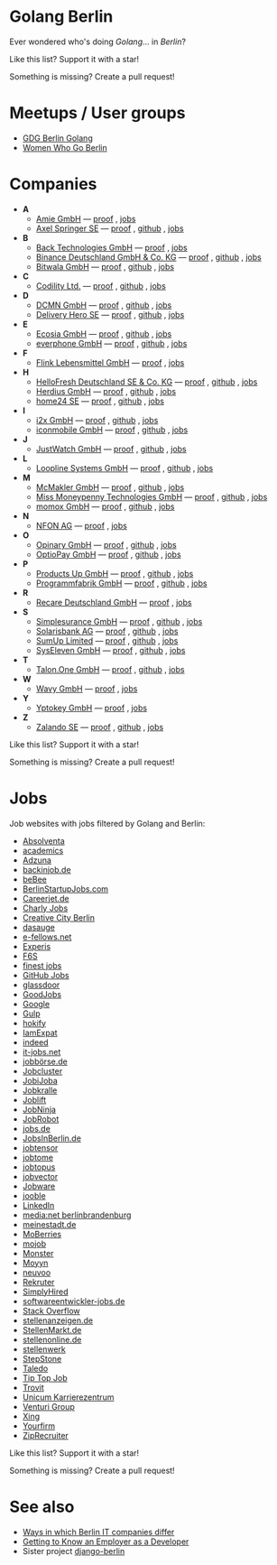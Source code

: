 # Golang Berlin

Ever wondered who's doing *Golang*... in *Berlin*?

Like this list?  Support it with a star!

Something is missing?  Create a pull request!


# Meetups / User groups

* [GDG Berlin Golang](https://www.meetup.com/golang-users-berlin/)
* [Women Who Go Berlin](https://www.meetup.com/Women-Who-Go-Berlin/)


# Companies

* __A__
    * [Amie GmbH](https://amie.so/) —
        [proof](https://berlinstartupjobs.com/de/engineering/backend-full-stack-engineer-go-amie/)
        ,
        [jobs](https://amie.so/#work-with-us)
    * [Axel Springer SE](https://www.axelspringer.com/) —
        [proof](https://career.axelspringer.com/de/tech)
        ,
        [github](https://github.com/axelspringer)
        ,
        [jobs](https://career.axelspringer.com/)
* __B__
    * [Back Technologies GmbH](https://backhq.com/) —
        [proof](https://golang.cafe/job/senior-software-engineer-back-1587996448)
        ,
        [jobs](https://www.notion.so/Working-at-Back-f23a617a97a24b83a6e85e826f475615)
    * [Binance Deutschland GmbH & Co. KG](https://www.binance.com/) —
        [proof](https://jobs.lever.co/binance/de475e9b-1fd9-442c-8745-9d87ce6a2f27)
        ,
        [github](https://github.com/binance-exchange)
        ,
        [jobs](https://www.binance.com/de/career)
    * [Bitwala GmbH](https://www.bitwala.com/) —
        [proof](https://tarta.ai/j/gn8xrncBrJRKg1c1N7gf-senior-software-engineer-platform-golang-in-berlin-berlin-at-bitwala)
        ,
        [github](https://github.com/bitwala)
        ,
        [jobs](https://www.bitwala.com/de/careers/)
* __C__
    * [Codility Ltd.](https://www.codility.com/) —
        [proof](https://boards.greenhouse.io/codility/jobs/4371050003)
        ,
        [github](https://github.com/Codility)
        ,
        [jobs](https://boards.greenhouse.io/codility)
* __D__
    * [DCMN GmbH](https://www.dcmn.com/) —
        [proof](https://careers.dcmn.com/jobs/1097093-javascript-developer-m-f-d)
        ,
        [github](https://github.com/dcmn-com)
        ,
        [jobs](https://careers.dcmn.com/jobs)
    * [Delivery Hero SE](https://www.deliveryhero.com/) —
        [proof](https://careers.deliveryhero.com/global/en/job/JR0008002/Principal-Golang-Engineer-Vendor-Tech-f-m-d)
        ,
        [github](https://github.com/deliveryhero)
        ,
        [jobs](https://careers.deliveryhero.com/global/en/search-results?keywords=golang)
* __E__
    * [Ecosia GmbH](https://www.ecosia.org/) —
        [proof](https://jobs.lever.co/ecosia/fea72873-ea85-475c-9b64-7b9f4b1dfdf3)
        ,
        [github](https://github.com/ecosia)
        ,
        [jobs](https://jobs.lever.co/ecosia)
    * [everphone GmbH](https://www.everphone.de/) —
        [proof](https://boards.greenhouse.io/everphone/jobs/4209158003)
        ,
        [github](https://github.com/everphone-gmbh)
        ,
        [jobs](https://boards.greenhouse.io/everphone)
* __F__
    * [​​Flink Lebensmittel GmbH](https://www.goflink.com/) —
        [proof](https://www.linkedin.com/jobs/view/2465757810)
        ,
        [jobs](https://careers.smartrecruiters.com/Flink3/joinus)
* __H__
    * [HelloFresh Deutschland SE & Co. KG](https://www.hellofresh.de/) —
        [proof](https://www.hellofresh.de/careers/listings/67628?country=de)
        ,
        [github](https://github.com/hellofresh)
        ,
        [jobs](https://www.hellofresh.de/careers/)
    * [Herdius GmbH](https://www.herdius.com/) —
        [proof](https://angel.co/company/herdius/jobs/751086-software-engineer-fullstack-go-react-js-solidity)
        ,
        [github](https://github.com/herdius)
        ,
        [jobs](https://angel.co/company/herdius)
    * [home24 SE](https://www.home24.de/) —
        [proof](https://home24.softgarden.io/job/9668337/Golang-Software-Engineer-webdev-m-f-d-/)
        ,
        [github](https://github.com/Home24)
        ,
        [jobs](https://home24.career.softgarden.de/)
* __I__
    * [i2x GmbH](https://i2x.ai/) —
        [proof](https://www.moberries.com/job/1964808)
        ,
        [github](https://github.com/i2x-gmbh)
        ,
        [jobs](https://i2x.jobs.personio.de/?language=en)
    * [iconmobile GmbH](https://iconmobile.com/) —
        [proof](https://iconmobile-gmbh.jobs.personio.de/job/169789)
        ,
        [github](https://github.com/icmus)
        ,
        [jobs](https://iconmobile.com/join-us-2/)
* __J__
    * [JustWatch GmbH](https://www.justwatch.com/) —
        [proof](https://jobs.lever.co/justwatch/ddca7a29-1edd-4e41-b461-9e19571bdbfd)
        ,
        [github](https://github.com/justwatchcom)
        ,
        [jobs](https://jobs.lever.co/justwatch)
* __L__
    * [Loopline Systems GmbH](https://www.loopline-systems.com/) —
        [proof](https://berlinstartupjobs.com/de/engineering/fullstack-developer-go-typescript-php-m-f-d-loopline-systems/)
        ,
        [github](https://github.com/loopline-systems)
        ,
        [jobs](https://www.loopline-systems.com/en/about/careers)
* __M__
    * [McMakler GmbH](https://www.mcmakler.de/) —
        [proof](https://www.smartrecruiters.com/McMaklerGmbH1/743999740474884-team-lead-backend-golang-all-genders-)
        ,
        [github](https://github.com/mcmakler)
        ,
        [jobs](https://www.mcmakler.de/karriere)
    * [Miss Moneypenny Technologies GmbH](https://www.missmp.eu/) —
        [proof](https://missmp.join.com/jobs/2081737-software-engineer-f-m-d-mobile-wallet-and-automation-saas)
        ,
        [github](https://github.com/missmp)
        ,
        [jobs](https://www.missmp.eu/work-with-us)
    * [momox GmbH](https://momox.biz/) —
        [proof](https://momox-jobs.dvinci.de/en/jobs/10479/senior-software-engineer-golang-solr-elasticsearch-search-mfd)
        ,
        [github](https://github.com/Momox-GmbH)
        ,
        [jobs](https://momox.biz/karriere/berlin)
* __N__
    * [NFON AG](https://corporate.nfon.com/) —
        [proof](https://nfon.jobs.personio.de/job/172749)
        ,
        [jobs](https://nfon.jobs.personio.de/)
* __O__
    * [Opinary GmbH](https://opinary.com/) —
        [proof](https://www.f6s.com/jobs/35501/opinary/golang-backend-engineer-berlin)
        ,
        [github](https://github.com/opinary)
        ,
        [jobs](https://opinary.com/careers/)
    * [OptioPay GmbH](https://www.optiopay.com/) —
        [proof](https://optiopay.recruitee.com/o/backend-golang-engineer-mfx)
        ,
        [github](https://github.com/optiopay)
        ,
        [jobs](https://www.optiopay.com/de/jobs)
* __P__
    * [Products Up GmbH](https://www.productsup.com/) —
        [proof](https://www.productsup.com/careers/?gh_jid=4803581002)
        ,
        [github](https://github.com/productsupcom)
        ,
        [jobs](https://www.productsup.com/de/karriere/)
    * [Programmfabrik GmbH](https://www.programmfabrik.de/) —
        [proof](https://www.programmfabrik.de/software-jobs/backend-developer-go/)
        ,
        [github](https://github.com/programmfabrik)
        ,
        [jobs](https://www.programmfabrik.de/software-jobs/)
* __R__
    * [Recare Deutschland GmbH](https://recaresolutions.com/) —
        [proof](https://careers.recaresolutions.com/o/backend-engineer-go)
        ,
        [jobs](https://careers.recaresolutions.com/)
* __S__
    * [Simplesurance GmbH](https://www.simplesurance.com/) —
        [proof](https://simplesurance.join.com/jobs/2082629-broker-golang-software-engineer-f-m-d)
        ,
        [github](https://github.com/simplesurance)
        ,
        [jobs](https://simplesurance.join.com/)
    * [Solarisbank AG](https://www.solarisbank.com/) —
        [proof](https://boards.greenhouse.io/solarisbank/jobs/4904420002)
        ,
        [github](https://github.com/solarisBank)
        ,
        [jobs](https://www.solarisbank.com/de/careers/)
    * [SumUp Limited](https://sumup.de/) —
        [proof](https://sumup.com/careers/positions/berlin-germany/backend/senior-backend-engineer-go-merchant-success/4677640002/)
        ,
        [github](https://github.com/sumup)
        ,
        [jobs](https://sumup.com/careers/)
    * [SysEleven GmbH](https://www.syseleven.de/) —
        [proof](https://www.syseleven.de/karriere/golang-kubernetes-developer/)
        ,
        [github](https://github.com/syseleven)
        ,
        [jobs](https://www.syseleven.de/karriere/ueberblick/)
* __T__
    * [Talon.One GmbH](https://www.talon.one/) —
        [proof](https://talonone.bamboohr.com/jobs/view.php?id=40)
        ,
        [github](https://github.com/talon-one)
        ,
        [jobs](https://www.talon.one/jobs)
* __W__
    * [Wavy GmbH](https://wavysys.com/) —
        [proof](https://wavysys.com/backend-developer-m-f-d/)
        ,
        [jobs](https://wavysys.com/careers/)
* __Y__
    * [Yptokey GmbH](https://yptokey.com/) —
        [proof](https://www.careerjet.de/jobad/de8bb414fb5b031fbcfb437b9f895ad980)
        ,
        [jobs](https://yptokey.join.com/)
* __Z__
    * [Zalando SE](https://en.zalando.de/) —
        [proof](https://jobs.zalando.com/en/jobs/2333968-senior-golang-engineer-markets-sales-go-w-m-d/)
        ,
        [github](https://github.com/zalando)
        ,
        [jobs](https://jobs.zalando.com/en/jobs/?search=golang)

Like this list?  Support it with a star!

Something is missing?  Create a pull request!


# Jobs

Job websites with jobs filtered by Golang and Berlin:

* [Absolventa](https://www.absolventa.de/stellenangebote?query[text]=golang&query[location]=berlin)
* [academics](https://www.academics.de/stellenanzeigen/land-berlin/dg==?q=golang)
* [Adzuna](https://www.adzuna.de/search?q=golang&loc=87861)
* [backinjob.de](https://www.backinjob.de/jobsuche.html?s[]=golang&o=Berlin)
* [beBee](https://de.bebee.com/jobs?term=golang&location=berlin)
* [BerlinStartupJobs.com](http://berlinstartupjobs.com/de/skill-areas/golang/)
* [Careerjet.de](https://www.careerjet.de/suchen/stellenangebote?s=golang&l=berlin)
* [Charly Jobs](https://jobs.charly.education/jobs/?q=golang&l=Berlin%2C%20Deutschland)
* [Creative City Berlin](https://www.creative-city-berlin.de/de/search/?q=golang&t=job&submit=Suche)
* [dasauge](https://dasauge.de/jobs/stellenangebote/?begriff=golang&plz=berlin)
* [e-fellows.net](https://jobs.e-fellows.net/Suchergebnis.html?jsjn=golang&jsjo=berlin)
* [Experis](https://www.experis.de/de/search?page=1&searchKeyword=golang&filters=%257B%2522latitude%2522%253A52.52000659999999%252C%2522longitude%2522%253A13.404954%252C%2522place%2522%253A%2522Berlin%252C%2520Germany%2522%257D)
* [F6S](https://www.f6s.com/jobs?keywords[]=golang&cities[]=33052)
* [finest jobs](https://www.finest-jobs.com/Stellenangebote/Suche/Golang/In/Berlin)
* [GitHub Jobs](https://jobs.github.com/positions?description=golang&location=berlin)
* [glassdoor](https://www.glassdoor.de/Job/berlin-golang-developer-jobs-SRCH_IL.0,6_IC2622109_KO7,23.htm)
* [GoodJobs](https://goodjobs.eu/de/jobs?&job_search%5Blocation%5D=Berlin%2C+Deutschland&job_search%5Bquery%5D=golang)
* [Google](https://www.google.com/search?q=golang+berlin&ibp=htl;jobs)
* [Gulp](https://www.gulp.de/gulp2/g/jobs?query=golang&city=Berlin_10)
* [hokify](https://hokify.de/jobs/m/golang/berlin-germany)
* [IamExpat](https://www.iamexpat.de/career/jobs/berlin/golang)
* [indeed](https://de.indeed.com/Golang-Jobs-in-Berlin)
* [it-jobs.net](https://www.it-jobs.net/jobsuche/?searchtext=golang&location=berlin)
* [jobbörse.de](https://www.xn--jobbrse-d1a.de/jobsuche/jobs/?q=golang&l=berlin)
* [Jobcluster](https://www.jobcluster.de/jobs/berlin/umkreis=25/suche=golang)
* [JobiJoba](https://www.jobijoba.de/query/?what=golang&where=in-Berlin&where_type=city)
* [Jobkralle](https://www.jobkralle.de/jobs?title=golang&location=berlin)
* [Joblift](https://joblift.de/topjobs-in-Berlin-f%C3%BCr-golang-ohne-Umkreis)
* [JobNinja](https://jobninja.com/search?keywords=golang&where=berlin)
* [JobRobot](https://www.jobrobot.de/content_0400_jobsuche.htm?cmd=res&txt=ja&suchform=&keywords=golang&umkreissuche_ort=berlin&umkreissuche_entfernung=20&useindex=0&zeitraum=all)
* [jobs.de](https://www.jobs.de/suche?q=golang&loc=berlin)
* [JobsInBerlin.de](https://jobsinberlin.de/jobs?query=golang)
* [jobtensor](https://jobtensor.com/Golang-Jobs-in-Berlin)
* [jobtome](https://de.jobtome.com/jobs?what=golang&where=berlin&r=0)
* [jobtopus](https://www.jobtopus.de/search/?what=golang&where=berlin)
* [jobvector](https://www.jobvector.de/stellensuche.html?keywords=golang&locations=berlin)
* [Jobware](https://www.jobware.de/jobsuche/?jw_jobname=golang&jw_jobort=berlin)
* [jooble](https://de.jooble.org/stellenangebote-golang/berlin)
* [LinkedIn](https://de.linkedin.com/jobs/search?keywords=golang&location=Berlin)
* [media:net berlinbrandenburg](https://www.medianet-bb.de/de/jobs/?search=golang&pg=1&submit=Suchen)
* [meinestadt.de](https://jobs.meinestadt.de/berlin/suche?words=golang)
* [MoBerries](https://jobs.moberries.com/jobs?location=ChIJAVkDPzdOqEcRcDteW0YgIQQ&q=golang)
* [mojob](https://www.mojob.me/index.php?suche_volltext=golang&suchort=Berlin&jobs=jobs)
* [Monster](https://www.monster.de/jobs/suche/?q=golang&where=berlin)
* [Moyyn](https://moyyn.com/open-positions/?search_keywords=golang&search_location=berlin)
* [neuvoo](https://neuvoo.de/jobs/?k=golang&l=Berlin&radius=0)
* [Rekruter](https://www.rekruter.de/jobsuche/?jobsuche=golang&ort=berlin)
* [SimplyHired](https://www.simplyhired.de/search?q=golang&l=Berlin)
* [softwareentwickler-jobs.de](https://www.softwareentwickler-jobs.de/in/berlin?title=golang)
* [Stack Overflow](https://stackoverflow.com/jobs/developer-jobs-using-golang-in-berlin)
* [stellenanzeigen.de](https://www.stellenanzeigen.de/suche/?voll=golang&plz=berlin)
* [StellenMarkt.de](https://www.stellenmarkt.de/search?keyword=golang&region=berlin)
* [stellenonline.de](https://www.stellenonline.de/search?q=golang&l=Berlin)
* [stellenwerk](https://www.stellenwerk-berlin.de/jobboerse?keywords=golang)
* [StepStone](https://www.stepstone.de/jobs/Golang--Berlin.html)
* [Taledo](https://www.taledo.com/jobs?keyword=golang&locations[]=2950159)
* [Tip Top Job](https://www.tiptopjob.com/search/tiptopresults.asp?Keyword=golang&country=DEU&sub_location=C-15687)
* [Trovit](https://de.trovit.com/jobs/index.php/cod.search_jobs/what_d.golang/where_d.berlin)
* [Unicum Karrierezentrum](https://karriere.unicum.de/jobs?search=golang&job_geo_location=Berlin%2C+Deutschland)
* [Venturi Group](https://venturi-group.com/?s=golang&location=berlin&post_type=job)
* [Xing](https://www.xing.com/jobs/search?keywords=golang&location=Berlin&radius=10)
* [Yourfirm](https://www.yourfirm.de/suche/all/?name=golang&plz=Berlin%3A10)
* [ZipRecruiter](https://www.ziprecruiter.de/jobs/search?q=golang&l=Berlin%2C+Germany)


Like this list?  Support it with a star!

Something is missing?  Create a pull request!


# See also

* [Ways in which Berlin IT companies differ](https://blog.hartwork.org/posts/ways-in-which-berlin-it-companies-differ/)
* [Getting to Know an Employer as a Developer](https://blog.hartwork.org/posts/getting-to-know-an-employer-as-a-developer/)
* Sister project [django-berlin](https://github.com/hartwork/django-berlin)
